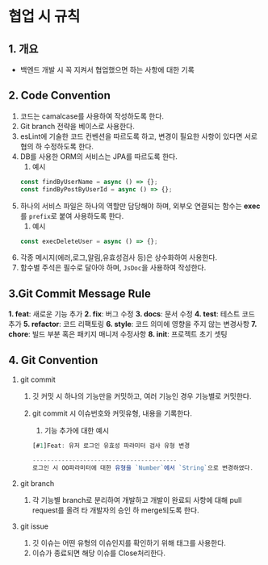 # 협업 시 규칙

## 1. 개요

- 백엔드 개발 시 꼭 지켜서 협업했으면 하는 사항에 대한 기록

## 2. Code Convention

1. 코드는 camalcase를 사용하여 작성하도록 한다.
2. Git branch 전략을 베이스로 사용한다.
3. esLint에 기술한 코드 컨벤션을 따르도록 하고, 변경이 필요한 사항이 있다면 서로 협의 하 수정하도록 한다.
4. DB를 사용한 ORM의 서비스는 JPA를 따르도록 한다.
   1. 예시
   ```javascript
   const findByUserName = async () => {};
   const findByPostByUserId = async () => {};
   ```
5. 하나의 서비스 파일은 하나의 역할만 담당해야 하며, 외부오 연결되는 함수는 **exec** 를 `prefix`로 붙여 사용하도록 한다.
   1. 예시
   ```javascript
   const execDeleteUser = async () => {};
   ```
6. 각종 메시지(에러,로그,알림,유효성검사 등)은 상수화하여 사용한다.
7. 함수별 주석은 필수로 달아야 하며, `JsDoc`을 사용하여 작성한다.

## 3.Git Commit Message Rule

**1. feat**: 새로운 기능 추가
**2. fix**: 버그 수정
**3. docs**: 문서 수정
**4. test**: 테스트 코드 추가
**5. refactor**: 코드 리팩토링
**6. style**: 코드 의미에 영향을 주지 않는 변경사항
**7. chore**: 빌드 부분 혹은 패키지 매니저 수정사항
**8. init**: 프로젝트 초기 셋팅

## 4. Git Convention

1. git commit 

   1. 깃 커밋 시 하나의 기능만을 커밋하고, 여러 기능인 경우 기능별로 커밋한다.
   2. git commit 시 이슈번호와 커밋유형, 내용을 기록한다.

      1. 기능 추가에 대한 예시

      ```js
      [#1]Feat: 유저 로그인 유효성 파라미터 검사 유형 변경

      ----------------------------------------
      로그인 시 OO파라미터에 대한 유형을 `Number`에서 `String`으로 변경하였다.
      ```

2. git branch
   1. 각 기능별 branch로 분리하여 개발하고 개발이 완료되 사항에 대해 pull request를 올려 타 개발자의 승인 하 merge되도록 한다.
3. git issue
   1. 깃 이슈는 어떤 유형의 이슈인지를 확인하기 위해 태그를 사용한다.
   2. 이슈가 종료되면 해당 이슈를 Close처리한다.
